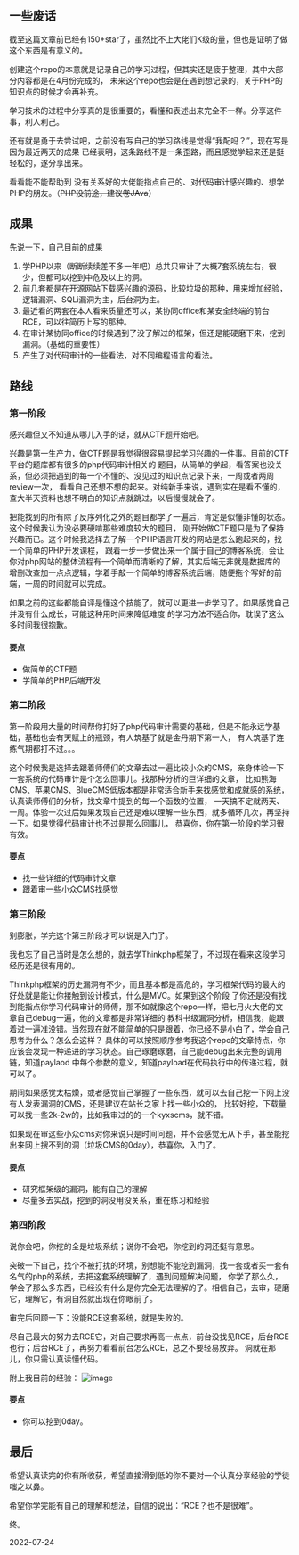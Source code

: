 ## 一些废话

截至这篇文章前已经有150+star了，虽然比不上大佬们K级的量，但也是证明了做这个东西是有意义的。

创建这个repo的本意就是记录自己的学习过程，但其实还是疲于整理，其中大部分内容都是在4月份完成的，
未来这个repo也会是在遇到想记录的，关于PHP的知识点的时候才会再补充。

学习技术的过程中分享真的是很重要的，看懂和表述出来完全不一样。分享这件事，利人利己。

还有就是勇于去尝试吧，之前没有写自己的学习路线是觉得“我配吗？”，现在写是因为最近两天的成果
已经表明，这条路线不是一条歪路，而且感觉学起来还是挺轻松的，遂分享出来。

看看能不能帮助到 没有关系好的大佬能指点自己的、对代码审计感兴趣的、想学PHP的朋友。（~~PHP没前途，建议卷JAva~~）
    
## 成果

先说一下，自己目前的成果

1. 学PHP以来（断断续续差不多一年吧）总共只审计了大概7套系统左右，很少，但都可以挖到中危及以上的洞。
2. 前几套都是在开源网站下载感兴趣的源码，比较垃圾的那种，用来增加经验，逻辑漏洞、SQLi漏洞为主，后台洞为主。
3. 最近看的两套在本人看来质量还可以，某协同office和某安全终端的前台RCE，可以往简历上写的那种。
4. 在审计某协同office的时候遇到了没了解过的框架，但还是能硬磨下来，挖到漏洞。（基础的重要性）
5. 产生了对代码审计的一些看法，对不同编程语言的看法。

## 路线

### 第一阶段

感兴趣但又不知道从哪儿入手的话，就从CTF题开始吧。

兴趣是第一生产力，做CTF题是我觉得很容易提起学习兴趣的一件事。目前的CTF平台的题库都有很多的php代码审计相关的
题目，从简单的学起，看答案也没关系，但必须把遇到的每一个不懂的、没见过的知识点记录下来，一周或者两周review一次，
看看自己还想不想的起来。对纯新手来说，遇到实在是看不懂的，查大半天资料也想不明白的知识点就跳过，以后慢慢就会了。

把能找到的所有除了反序列化之外的题目都学了一遍后，肯定是似懂非懂的状态。这个时候我认为没必要硬啃那些难度较大的题目，
刚开始做CTF题只是为了保持兴趣而已。这个时候我选择去了解一个PHP语言开发的网站是怎么跑起来的，找一个简单的PHP开发课程，
跟着一步一步做出来一个属于自己的博客系统，会让你对php网站的整体流程有一个简单而清晰的了解，其实后端无非就是数据库的
增删改查加一点点逻辑，学着手敲一个简单的博客系统后端，随便拖个写好的前端，一周的时间就可以完成。

如果之前的这些都能自评是懂这个技能了，就可以更进一步学习了。如果感觉自己并没有什么成长，可能这种用时间来降低难度
的学习方法不适合你，耽误了这么多时间我很抱歉。

#### 要点
- 做简单的CTF题
- 学简单的PHP后端开发

### 第二阶段

第一阶段用大量的时间帮你打好了php代码审计需要的基础，但是不能永远学基础，基础也会有天赋上的瓶颈，有人筑基了就是金丹期下第一人，
有人筑基了连练气期都打不过。。。

这个时候我是选择去跟着师傅们的文章去过一遍比较小众的CMS，亲身体验一下一套系统的代码审计是个怎么回事儿。找那种分析的巨详细的文章，
比如熊海CMS、苹果CMS、BlueCMS低版本都是非常适合新手来找感觉和成就感的系统，认真读师傅们的分析，找文章中提到的每一个函数的位置，
一天搞不定就两天、一周。体验一次过后如果发现自己还是难以理解一些东西，就多循环几次，再坚持一下。如果觉得代码审计也不过是那么回事儿，
恭喜你，你在第一阶段的学习很有效。

#### 要点
- 找一些详细的代码审计文章
- 跟着审一些小众CMS找感觉

### 第三阶段

别膨胀，学完这个第三阶段才可以说是入门了。

我也忘了自己当时是怎么想的，就去学Thinkphp框架了，不过现在看来这段学习经历还是很有用的。

Thinkphp框架的历史漏洞有不少，而且基本都是高危的，学习框架代码的最大的好处就是能让你接触到设计模式，什么是MVC。如果到这个阶段
了你还是没有找到能指点你学习代码审计的师傅，那不如就像这个repo一样，把七月火大佬的文章自己debug一遍，他的文章都是非常详细的
教科书级漏洞分析，相信我，能跟着过一遍准没错。当然现在就不能简单的只是跟着，你已经不是小白了，学会自己思考为什么？怎么会这样？
具体的可以按照顺序参考我这个repo的文章特点，你应该会发现一种递进的学习状态。自己琢磨琢磨，自己能debug出来完整的调用链，知道paylaod
中每个参数的意义，知道payload在代码执行中的传递过程，就可以了。

期间如果感觉太枯燥，或者感觉自己掌握了一些东西，就可以去自己挖一下网上没有人发表漏洞的CMS，还是建议在站长之家上找一些小众的，
比较好挖，下载量可以找一些2k-2w的，比如我审过的的一个kyxscms，就不错。

如果现在审这些小众cms对你来说只是时间问题，并不会感觉无从下手，甚至能挖出来网上搜不到的洞（垃圾CMS的0day），恭喜你，入门了。

#### 要点
- 研究框架级的漏洞，能有自己的理解
- 尽量多去实战，挖到的洞没用没关系，重在练习和经验

### 第四阶段

说你会吧，你挖的全是垃圾系统；说你不会吧，你挖到的洞还挺有意思。

突破一下自己，找个不被打扰的环境，别想能不能挖到漏洞，找一套或者买一套有名气的php的系统，去把这套系统理解了，遇到问题解决问题，
你学了那么久，学会了那么多东西，已经没有什么是你完全无法理解的了。相信自己，去审，硬磨它，理解它，有洞自然就出现在你眼前了。

审完后回顾一下：没能RCE这套系统，就是失败的。

尽自己最大的努力去RCE它，对自己要求再高一点点，前台没找见RCE，后台RCE也行；后台RCE了，再努力看看前台怎么RCE，总之不要轻易放弃。
洞就在那儿，你只需认真读懂代码。

附上我目前的经验：
![image](https://user-images.githubusercontent.com/68197734/180626128-d0f46b1b-3a4a-4978-baed-defbe6a1bac1.png)

#### 要点

- 你可以挖到0day。

## 最后

希望认真读完的你有所收获，希望直接滑到低的你不要对一个认真分享经验的学徒嗤之以鼻。

希望你学完能有自己的理解和想法，自信的说出：“RCE？也不是很难”。

终。

2022-07-24

